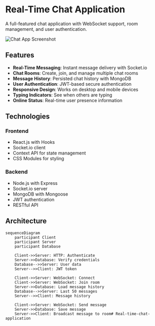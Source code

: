 # Real-Time Chat Application

A full-featured chat application with WebSocket support, room management, and user authentication.

![Chat App Screenshot](screenshots/chat-preview.png)

## Features

- **Real-Time Messaging**: Instant message delivery with Socket.io
- **Chat Rooms**: Create, join, and manage multiple chat rooms
- **Message History**: Persisted chat history with MongoDB
- **User Authentication**: JWT-based secure authentication
- **Responsive Design**: Works on desktop and mobile devices
- **Typing Indicators**: See when others are typing
- **Online Status**: Real-time user presence information

## Technologies

### Frontend
- React.js with Hooks
- Socket.io client
- Context API for state management
- CSS Modules for styling

### Backend
- Node.js with Express
- Socket.io server
- MongoDB with Mongoose
- JWT authentication
- RESTful API

## Architecture

```mermaid
sequenceDiagram
    participant Client
    participant Server
    participant Database
    
    Client->>Server: HTTP: Authenticate
    Server->>Database: Verify credentials
    Database-->>Server: User data
    Server-->>Client: JWT token
    
    Client->>Server: WebSocket: Connect
    Client->>Server: WebSocket: Join room
    Server->>Database: Load message history
    Database-->>Server: Last 50 messages
    Server-->>Client: Message history
    
    Client->>Server: WebSocket: Send message
    Server->>Database: Save message
    Server->>Client: Broadcast message to room# Real-time-chat-application
